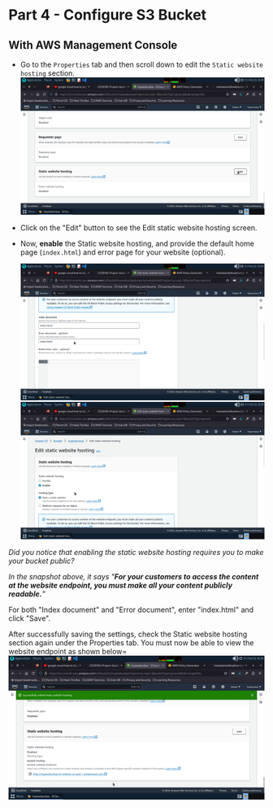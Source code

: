 # Part 4 - Configure S3 Bucket

## With AWS Management Console

- Go to the `Properties` tab and then scroll down to edit the `Static website hosting` section.
![S3 Static Site - Step 1](https://github.com/kffod/AWS-S3-BUCKET-CLOUDPROJECT/blob/499a258fd73c0950d893fffd4dabba62a56856a2/Step4-Config%20Bucket%20Permission/propstatic.png)

- Click on the "Edit" button to see the Edit static website hosting screen.

- Now, **enable** the Static website hosting, and provide the default home page (`index.html`) and error page for your website (optional).

    ![S3 Static Site - Step 1](https://github.com/kffod/AWS-S3-BUCKET-CLOUDPROJECT/blob/499a258fd73c0950d893fffd4dabba62a56856a2/Step4-Config%20Bucket%20Permission/static2.png)
   ![S3 Static Site - Step 1](https://github.com/kffod/AWS-S3-BUCKET-CLOUDPROJECT/blob/499a258fd73c0950d893fffd4dabba62a56856a2/Step4-Config%20Bucket%20Permission/propen.png)

_Did you notice that enabling the static website hosting requires you to make your bucket public?_

_In the snapshot above, it says "**For your customers to access the content at the website endpoint, you must make all your content publicly readable.**"_

For both "Index document" and "Error document", enter "index.html" and click "Save".

After successfully saving the settings, check the Static website hosting section again under the Properties tab. You must now be able to view the website endpoint as shown below=
![S3 Static Site - Step 1](https://github.com/kffod/AWS-S3-BUCKET-CLOUDPROJECT/blob/499a258fd73c0950d893fffd4dabba62a56856a2/Step4-Config%20Bucket%20Permission/statcompleted.png)
